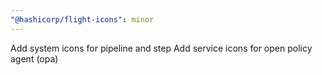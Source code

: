 ```yaml
---
"@hashicorp/flight-icons": minor
---
```


Add system icons for pipeline and step
Add service icons for open policy agent (opa)
